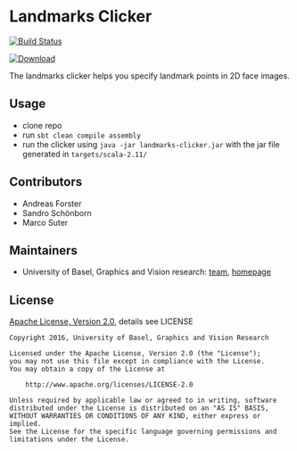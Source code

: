 Landmarks Clicker
=================

[![Build Status](https://travis-ci.org/unibas-gravis/landmarks-clicker.svg?branch=master)](https://travis-ci.org/unibas-gravis/landmarks-clicker)

[![Download](https://api.bintray.com/packages/unibas-gravis/maven/landmarks-clicker/images/download.svg) ](https://bintray.com/unibas-gravis/maven/landmarks-clicker/_latestVersion)
 

The landmarks clicker helps you specify landmark points in 2D face images.


Usage
-----

- clone repo
- run `sbt clean compile assembly`
- run the clicker using `java -jar landmarks-clicker.jar` with the jar file generated in `targets/scala-2.11/`


Contributors
------------

- Andreas Forster
- Sandro Schönborn
- Marco Suter


Maintainers
-----------

- University of Basel, Graphics and Vision research: [team](https://github.com/unibas-gravis), [homepage](http://gravis.cs.unibas.ch)



License
-------

[Apache License, Version 2.0](https://www.apache.org/licenses/LICENSE-2.0), details see LICENSE

    Copyright 2016, University of Basel, Graphics and Vision Research

    Licensed under the Apache License, Version 2.0 (the "License");
    you may not use this file except in compliance with the License.
    You may obtain a copy of the License at

        http://www.apache.org/licenses/LICENSE-2.0

    Unless required by applicable law or agreed to in writing, software
    distributed under the License is distributed on an "AS IS" BASIS,
    WITHOUT WARRANTIES OR CONDITIONS OF ANY KIND, either express or implied.
    See the License for the specific language governing permissions and
    limitations under the License.
